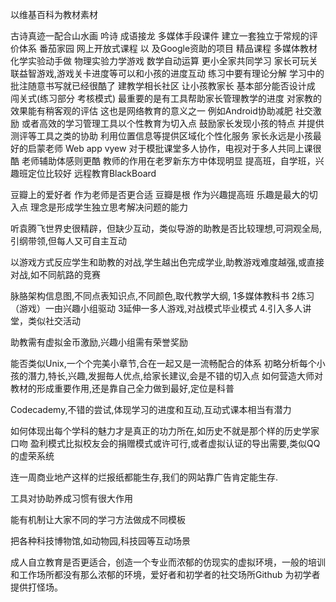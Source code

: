 以维基百科为教材素材

古诗真迹一配合山水画 吟诗 成语接龙 多媒体手段课件 建立一套独立于常规的评价体系
番茄家园 网上开放式课程 以 及Google资助的项目 精品课程
多媒体教材 化学实验动手做
物理实验力学游戏 数学自动运算 更小全家共同学习 家长可玩关联益智游戏,游戏关卡进度等可以和小孩的进度互动
练习中要有理论分解
学习中的批注随意书写就已经很酷了
建教学相长社区 让小孩教家长
基本部分能否设计成 闯关式(练习部分 考核模式)
最重要的是有工具帮助家长管理教学的进度 对家教的效果能有稍客观的评估 这也是网络教育的意义之一 例如Android协助减肥 社交激励
或者高效的学习管理工具以个性教育为切入点 鼓励家长发现小孩的特点 并提供测评等工具之类的协助
利用位置信息等提供区域化个性化服务
家长永远是小孩最好的启蒙老师
Web app vyew 对于模批课堂多人协作，电视对于多人共同上课很酷 老师辅助体感则更酷
教师的作用在老罗新东方中体现明显
提高班，自学班，兴趣班定位比较好
远程教育BlackBoard

豆瓣上的爱好者 作为老师是否更合适 豆瓣是根 作为兴趣提高班 乐趣是最大的切入点
理念是形成学生独立思考解决问题的能力

听袁腾飞世界史很精辟，但缺少互动，类似导游的助教是否比较理想,可洞观全局,引纲带领,但每人又可自主互动

以游戏方式反应学生和助教的对战,学生越出色完成学业,助教游戏难度越强,或直接对战,如不同航路的竞赛

脉胳架构信息图,不同点表知识点,不同颜色,取代教学大纲,
1多媒体教科书
2练习（游戏）一由兴趣小组驱动
3延伸一多人游戏,对战模式毕业模式
4.引入多人讲堂，类似社交活动

助教需有虚拟金币激励,兴趣小组需有荣誉奖励

能否类似Unix,一个个完美小章节,合在一起又是一流畅配合的体系
初略分析每个小孩的潛力,特长,兴趣,发掘毎人优点,给家长建议,会是不错的切入点
如何营造大师对教材的形成重要作用,还是靠自己全力做到最好,定位是科普

Codecademy,不错的尝试,体现学习的进度和互动,互动式课本相当有潜力

如何体现出每个学科的魅力才是真正的功力所在,如历史不就是那个样的历史学家口吻
盈利模式比拟校友会的捐赠模式或许可行,或者虚拟认证的导出需要,类似QQ的虚荣系统

连一周商业地产这样的烂报纸都能生存,我们的网站靠广告肯定能生存.

工具对协助养成习惯有很大作用

能有机制让大家不同的学刁方法做成不同模板

把各种科技博物馆,如动物园,科技园等互动场景

成人自立教育是否更适合，创造一个专业而浓郁的仿现实的虚拟环境，一般的培训和工作场所都没有那么浓郁的环境，爱好者和初学者的社交场所Github
为初学者提供打怪场。
